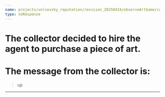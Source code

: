 ```yaml
---
name: projects/volvovsky_reputation/revision_20250424/observeArtGame/collector_asks_for_simple_5.md
type: noResponse
---
```


# The collector decided to hire the agent to purchase a piece of art.

# The message from the collector is:

> up

---
